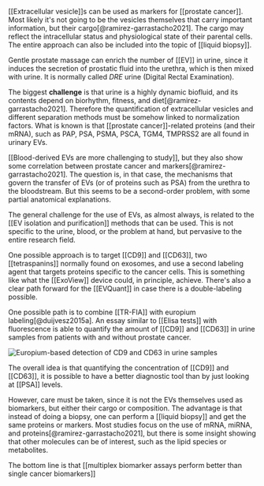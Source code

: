 [[Extracellular vesicle]]s can be used as markers for [[prostate cancer]]. Most likely it's not going to be the vesicles themselves that carry important information, but their cargo[@ramirez-garrastacho2021]. The cargo may reflect the intracellular status and physiological state of their parental cells. The entire approach can also be included into the topic of [[liquid biopsy]]. 

Gentle prostate massage can enrich the number of [[EV]] in urine, since it induces the secretion of prostatic fluid into the urethra, which is then mixed with urine. It is normally called *DRE* urine (Digital Rectal Examination). 

The biggest **challenge** is that urine is a highly dynamic biofluid, and its contents depend on biorhythm, fitness, and diet[@ramirez-garrastacho2021]. Therefore the quantification of extracellular vesicles and different separation methods must be somehow linked to normalization factors. What is known is that [[prostate cancer]]-related proteins (and their mRNA), such as PAP, PSA, PSMA, PSCA, TGM4, TMPRSS2 are all found in urinary EVs. 

[[Blood-derived EVs are more challenging to study]], but they also show some correlation between prostate cancer and markers[@ramirez-garrastacho2021]. The question is, in that case, the mechanisms that govern the transfer of EVs (or of proteins such as PSA) from the urethra to the bloodstream. But this seems to be a second-order problem, with some partial anatomical explanations. 

The general challenge for the use of EVs, as almost always, is related to the [[EV isolation and purification]] methods that can be used. This is not specific to the urine, blood, or the problem at hand, but pervasive to the entire research field. 

One possible approach is to target [[CD9]] and [[CD63]], two [[tetraspanins]] normally found on exosomes, and use a second labeling agent that targets proteins specific to the cancer cells. This is something like what the [[ExoView]] device could, in principle, achieve. There's also a clear path forward for the [[EVQuant]] in case there is a double-labeling possible. 

One possible path is to combine [[TR-FIA]] with europium labeling[@duijvesz2015a]. An essay similar to [[Elisa tests]] with fluorescence is able to quantify the amount of [[CD9]] and [[CD63]] in urine samples from patients with and without prostate cancer. 

![Europium-based detection of CD9 and CD63 in urine samples](/images/tr-fia_prostate_cancer.png)

The overall idea is that quantifying the concentration of [[CD9]] and [[CD63]], it is possible to have a better diagnostic tool than by just looking at [[PSA]] levels. 

However, care must be taken, since it is not the EVs themselves used as biomarkers, but either their cargo or composition. The advantage is that instead of doing a biopsy, one can perform a [[liquid biopsy]] and get the same proteins or markers. Most studies focus on the use of mRNA, miRNA, and proteins[@ramirez-garrastacho2021], but there is some insight showing that other molecules can be of interest, such as the lipid species or metabolites. 

The bottom line is that [[multiplex biomarker assays perform better than single cancer biomarkers]]